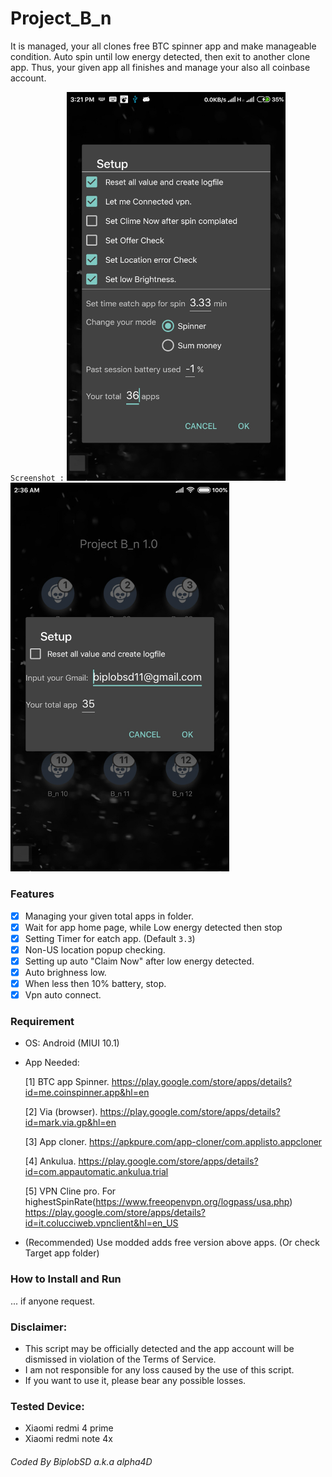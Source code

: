 # Project_B_n

It is managed, your all clones free BTC spinner app and make manageable condition. Auto spin until low energy detected, then exit to another clone app. Thus, your given app all finishes and manage your also all coinbase account.

`Screenshot :`
  <img src="https://raw.githubusercontent.com/biplobsd/Project_B_n/master/Main/Image/screenshot-homeSetupBTC2.jpg" width="350" title="screenshot-homeSetupBTC2.jpg">
  <img src="https://raw.githubusercontent.com/biplobsd/Project_B_n/master/Main/Image/screenshot-homeSetupSumMoney.jpg" width="350" alt="screenshot-homeSetupSumMoney.jpg">

### Features
- [x] Managing your given total apps in folder.
- [x] Wait for app home page, while Low energy detected then stop
- [x] Setting Timer for eatch app. (Default `3.3`)
- [x] Non-US location popup checking.
- [x] Setting up auto "Claim Now" after low energy detected. 
- [x] Auto brighness low.
- [x] When less then 10% battery, stop.
- [x] Vpn auto connect. 

### Requirement
- OS: Android (MIUI 10.1)
- App Needed:

  [1] BTC app Spinner. <a href="https://play.google.com/store/apps/details?id=me.coinspinner.app&hl=en" target="_blank"><span style="color: blue">https://play.google.com/store/apps/details?id=me.coinspinner.app&hl=en</span></a>
  
  [2] Via (browser). <a href="https://play.google.com/store/apps/details?id=mark.via.gp&hl=en" target="_blank"><span style="color: blue">https://play.google.com/store/apps/details?id=mark.via.gp&hl=en</span></a>
  
  [3] App cloner. <a href="https://apkpure.com/app-cloner/com.applisto.appcloner" target="_blank"><span style="color: blue"> https://apkpure.com/app-cloner/com.applisto.appcloner</span></a>

  [4] Ankulua. <a href="https://play.google.com/store/apps/details?id=com.appautomatic.ankulua.trial" target="_blank"><span style="color: blue">https://play.google.com/store/apps/details?id=com.appautomatic.ankulua.trial</span></a>

  [5] VPN Cline pro. For highestSpinRate(https://www.freeopenvpn.org/logpass/usa.php) <a href="https://play.google.com/store/apps/details?id=it.colucciweb.vpnclient&hl=en_US" target="_blank"><span style="color: blue">https://play.google.com/store/apps/details?id=it.colucciweb.vpnclient&hl=en_US</span></a>

- (Recommended) Use modded adds free version above apps. (Or check Target app folder)

### How to Install and Run
... if anyone request.

### Disclaimer:
- This script may be officially detected and the app account will be dismissed in violation of the Terms of Service.
- I am not responsible for any loss caused by the use of this script.
- If you want to use it, please bear any possible losses.

### Tested Device: 
- Xiaomi redmi 4 prime
- Xiaomi redmi note 4x

###### Coded By BiplobSD a.k.a alpha4D
